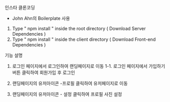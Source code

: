 인스타 클론코딩

- John Ahn의 Boilerplate 사용

<!-- 1. make dev.js file inside config folder
2. put mongoDB info into dev.js file  -->

1. Type " npm install " inside the root directory ( Download Server Dependencies )
2. Type " npm install " inside the client directory ( Download Front-end Dependencies )

기능 설명

1. 로그인 페이지에서 로그인하여 랜딩페이지로 이동
   1-1. 로그인 페이지에서 가입하기 버튼 클릭하여 회원가입 후 로그인

2. 랜딩페이지의 유저아이콘 -프로필 클릭하여 유저페이지로 이동

3. 랜딩페이지의 유저아이콘 - 설정 클릭하여 프로필 사진 설정
